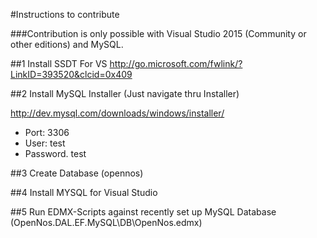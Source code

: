 #Instructions to contribute

###Contribution is only possible with Visual Studio 2015 (Community or other editions) and MySQL.

##1 Install SSDT For VS
http://go.microsoft.com/fwlink/?LinkID=393520&clcid=0x409

##2 Install MySQL Installer (Just navigate thru Installer)

http://dev.mysql.com/downloads/windows/installer/
- Port: 3306
- User: test
- Password. test

##3 Create Database (opennos)

##4 Install MYSQL for Visual Studio

##5 Run EDMX-Scripts against recently set up MySQL Database (OpenNos.DAL.EF.MySQL\DB\OpenNos.edmx)

